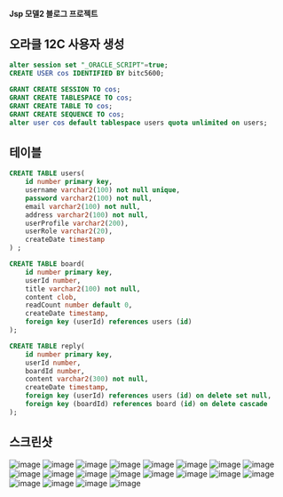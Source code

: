 #### Jsp 모델2 블로그 프로젝트 


## 오라클 12C 사용자 생성
```sql
alter session set "_ORACLE_SCRIPT"=true;  
CREATE USER cos IDENTIFIED BY bitc5600;

GRANT CREATE SESSION TO cos;
GRANT CREATE TABLESPACE TO cos;
GRANT CREATE TABLE TO cos;
GRANT CREATE SEQUENCE TO cos;
alter user cos default tablespace users quota unlimited on users;
```

## 테이블
```sql
CREATE TABLE users(
	id number primary key,
    username varchar2(100) not null unique,
    password varchar2(100) not null,
    email varchar2(100) not null,
    address varchar2(100) not null,
    userProfile varchar2(200),
    userRole varchar2(20),
    createDate timestamp
) ;

CREATE TABLE board(
	id number primary key,
    userId number,
    title varchar2(100) not null,
    content clob,
    readCount number default 0,
    createDate timestamp,
    foreign key (userId) references users (id)
);

CREATE TABLE reply(
	id number primary key,
    userId number,
    boardId number,
    content varchar2(300) not null,
    createDate timestamp,
    foreign key (userId) references users (id) on delete set null,
    foreign key (boardId) references board (id) on delete cascade
);
```

## 스크린샷
![image](https://user-images.githubusercontent.com/59795407/94826373-36486980-0442-11eb-9168-4bb9145f4896.png)
![image](https://user-images.githubusercontent.com/59795407/94826396-3ba5b400-0442-11eb-9dc1-1bb9713b87d0.png)
![image](https://user-images.githubusercontent.com/59795407/94826411-4102fe80-0442-11eb-8e93-e6d09e2e7b8a.png)
![image](https://user-images.githubusercontent.com/59795407/94826446-47917600-0442-11eb-8cbc-799ad14be04c.png)
![image](https://user-images.githubusercontent.com/59795407/94826469-4d875700-0442-11eb-8aa3-7b22ba3ec610.png)
![image](https://user-images.githubusercontent.com/59795407/94826497-5415ce80-0442-11eb-87f3-ed9478af630f.png)
![image](https://user-images.githubusercontent.com/59795407/94826518-5a0baf80-0442-11eb-937c-2b07b5510fd3.png)
![image](https://user-images.githubusercontent.com/59795407/94826535-5f68fa00-0442-11eb-99bb-94545364ac87.png)
![image](https://user-images.githubusercontent.com/59795407/94826560-65f77180-0442-11eb-8bb1-d3b384c6793b.png)
![image](https://user-images.githubusercontent.com/59795407/94826579-6abc2580-0442-11eb-9f06-f3733210f6d5.png)
![image](https://user-images.githubusercontent.com/59795407/94826601-70197000-0442-11eb-9014-db174bb387af.png)
![image](https://user-images.githubusercontent.com/59795407/94826617-77d91480-0442-11eb-9967-52db3e84f409.png)
![image](https://user-images.githubusercontent.com/59795407/94826633-7c9dc880-0442-11eb-965b-3ee468d48661.png)
![image](https://user-images.githubusercontent.com/59795407/94826649-81fb1300-0442-11eb-9053-5a44c10167a0.png)
![image](https://user-images.githubusercontent.com/59795407/94826671-87585d80-0442-11eb-8d28-4d964e90c13a.png)
![image](https://user-images.githubusercontent.com/59795407/94826711-8de6d500-0442-11eb-99cf-ec5d7f3731a6.png)
![image](https://user-images.githubusercontent.com/59795407/94826729-93dcb600-0442-11eb-9b04-bfee6494878e.png)
![image](https://user-images.githubusercontent.com/59795407/94826746-98a16a00-0442-11eb-931e-ff99f55a2f44.png)
![image](https://user-images.githubusercontent.com/59795407/94826767-9dfeb480-0442-11eb-9bfd-fd386ee76497.png)
![image](https://user-images.githubusercontent.com/59795407/94826786-a35bff00-0442-11eb-8c10-66c142c94e3b.png)

